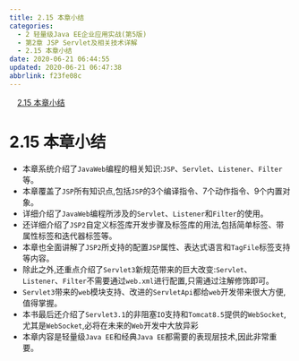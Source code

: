```yaml
---
title: 2.15 本章小结
categories: 
  - 2 轻量级Java EE企业应用实战(第5版)
  - 第2章 JSP Servlet及相关技术详解
  - 2.15 本章小结
date: 2020-06-21 06:44:55
updated: 2020-06-21 06:47:38
abbrlink: f23fe08c
---
```

<div id='my_toc'><a href="/JavaReadingNotes/f23fe08c/#2-15-本章小结" class="header_1">2.15 本章小结</a>&nbsp;<br></div>
<style>.header_1{margin-left: 1em;}.header_2{margin-left: 2em;}.header_3{margin-left: 3em;}.header_4{margin-left: 4em;}.header_5{margin-left: 5em;}.header_6{margin-left: 6em;}</style>
<!--more-->
<script>if (navigator.platform.search('arm')==-1){document.getElementById('my_toc').style.display = 'none';}var e,p = document.getElementsByTagName('p');while (p.length>0) {e = p[0];e.parentElement.removeChild(e);}</script>

<!--end-->
# 2.15 本章小结
- 本章系统介绍了`JavaWeb`编程的相关知识:`JSP`、`Servlet`、`Listener`、`Filter`等。
- 本章覆盖了`JSP`所有知识点,包括`JSP`的3个编译指令、7个动作指令、9个内置对象。
- 详细介绍了`JavaWeb`编程所涉及的`Servlet`、`Listener`和`Filter`的使用。
- 还详细介绍了`JSP2`自定义标签库开发步骤及标签库的用法,包括简单标签、带属性标签和迭代器标签等。
- 本章也全面讲解了`JSP2`所攴持的配置`JSP`属性、表达式语言和`TagFile`标签支持等内容。
- 除此之外,还重点介绍了`Servlet3`新规范带来的巨大改变:`Servlet`、`Listener`、`Filter`不需要通过`web.xml`进行配置,只需通过注解修饰即可。
- `Servlet3`带来的`web`模块支持、改进的`ServletApi`都给`web`开发带来很大方便,值得掌握。
- 本书最后还介绍了`Servlet3.1`的非阻塞`IO`支持和`Tomcat8.5`提供的`WebSocket`,尤其是`WebSocket`,必将在未来的`Web`开发中大放异彩
- 本章内容是轻量级`Java EE`和经典`Java EE`都需要的表现层技术,因此非常重要。
